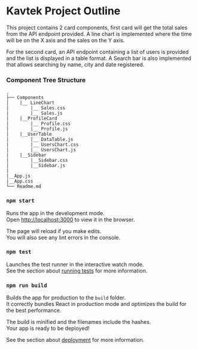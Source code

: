 # Kavtek Project Outline

This project contains 2 card components, first card will get the total sales from the API endpoint provided. A line chart is implemented where the time will be on the X axis and the sales on the Y axis.

For the second card, an API endpoint containing a list of users is provided and the list is displayed in a table format. A Search bar is also implemented that allows searching by name, city and date registered. 

### Component Tree Structure 

    .
    ├── Components
    |    |__ LineChart
    |        |__ Sales.css
    |        |__ Sales.js
    |    |__ProfileCard
    |        |__ Profile.css
    |        |__ Profile.js
    |    |__UserTable
    |        |__ DataTable.js
    |        |__ UsersChart.css
    |        |__ UsersChart.js
    |    |__Sidebar
    |        |__Sidebar.css
    |        |__Sidebar.js
    |
    |__App.js
    |__App.css
    └── Readme.md


### `npm start`

Runs the app in the development mode.\
Open [http://localhost:3000](http://localhost:3000) to view it in the browser.

The page will reload if you make edits.\
You will also see any lint errors in the console.

### `npm test`

Launches the test runner in the interactive watch mode.\
See the section about [running tests](https://facebook.github.io/create-react-app/docs/running-tests) for more information.

### `npm run build`

Builds the app for production to the `build` folder.\
It correctly bundles React in production mode and optimizes the build for the best performance.

The build is minified and the filenames include the hashes.\
Your app is ready to be deployed!

See the section about [deployment](https://facebook.github.io/create-react-app/docs/deployment) for more information.

